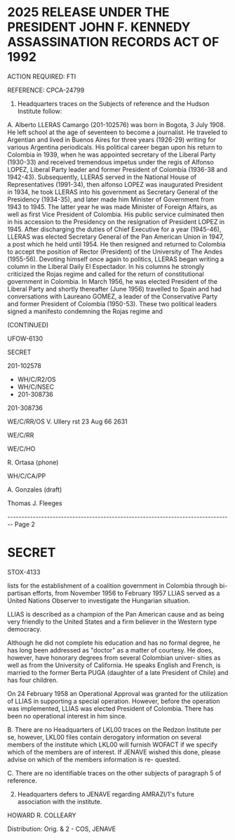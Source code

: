 # 2025 RELEASE UNDER THE PRESIDENT JOHN F. KENNEDY ASSASSINATION RECORDS ACT OF 1992

ACTION REQUIRED: FTI

REFERENCE: CPCA-24799

1. Headquarters traces on the Subjects of reference and the Hudson Institute follow:

A. Alberto LLERAS Camargo (201-102576) was born in Bogota, 3 July 1908. He left school at the age of seventeen to become a journalist. He traveled to Argentian and lived in Buenos Aires for three years (1926-29) writing for various Argentina periodicals. His political career began upon his return to Colombia in 1939, when he was appointed secretary of the Liberal Party (1930-33) and received tremendous impetus under the regis of Alfonso LOPEZ, Liberal Party leader and former President of Colombia (1936-38 and 1942-43). Subsequently, LLERAS served in the National House of Representatives (1991-34), then alfonso LOPEZ was inaugurated President in 1934, he took LLERAS into his government as Secretary General of the Presidency (1934-35), and later made him Minister of Government from 1943 to 1945. The latter year he was made Minister of Foreign Affairs, as well as first Vice President of Colombia. His public service culminated then in his accession to the Presidency on the resignation of President LOPEZ in 1945. After discharging the duties of Chief Executive for a year (1945-46), LLERAS was elected Secretary General of the Pan American Union in 1947, a post which he held until 1954. He then resigned and returned to Colombia to accept the position of Rector (President) of the University of The Andes (1955-56). Devoting himself once again to politics, LLERAS began writing a column in the Liberal Daily El Espectador. In his columns he strongly criticized the Rojas regime and called for the return of constitutional government in Colombia. In March 1956, he was elected President of the Liberal Party and shortly thereafter (June 1956) travelled to Spain and had conversations with Laureano GOMEZ, a leader of the Conservative Party and former President of Colombia (1950-53). These two political leaders signed a manifesto condemning the Rojas regime and

(CONTINUED)

UFOW-6130

SECRET

201-102578

*   WH/C/R2/OS
*   WH/C/NSEC
*   201-308736

201-308736

WE/C/RR/OS
V. Ullery rst 23 Aug 66 2631

WE/C/RR

WE/C/HO

R. Ortasa (phone)

WH/C/CA/PP

A. Gonzales (draft)

Thomas J. Fleeges


-------------------------------------------------------------------------------- Page 2

# SECRET

STOX-4133

lists for the establishment of a coalition government in Colombia
through bi-partisan efforts, from November 1956 to February 1957
LLIAS served as a United Nations Observer to investigate the Hungarian
situation.

LLIAS is described as a champion of the Pan American cause
and as being very friendly to the United States and a firm believer
in the Western type democracy.

Although he did not complete his education and has no formal
degree, he has long been addressed as "doctor" as a matter of courtesy.
He does, however, have honorary degrees from several Colombian univer-
sities as well as from the University of California. He speaks
English and French, is married to the former Berta PUGA (daughter of a
late President of Chile) and has four children.

On 24 February 1958 an Operational Approval was granted for
the utilization of LLIAS in supporting a special operation. However,
before the operation was implemented, LLIAS was elected President of
Colombia. There has been no operational interest in him since.

B. There are no Headquarters of LKL00 traces on the Redzon
Institute per se, however, LKL00 files contain derogatory information
on several members of the institute which LKL00 will furnish WOFACT
if we specify which of the members are of interest. If JENAVE wished
this done, please advise on which of the members information is re-
quested.

C. There are no identifiable traces on the other subjects
of paragraph 5 of reference.

2. Headquarters defers to JENAVE regarding AMRAZI/1's future
   association with the institute.

HOWARD R. COLLEARY

Distribution:
Orig. & 2 - COS, JENAVE
